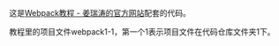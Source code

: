 这是[Webpack教程 - 姜瑞涛的官方网站](https://www.jiangruitao.com/docs/webpack/)配套的代码。

教程里的项目文件webpack1-1，第一个1表示项目文件在代码仓库文件夹1下。
